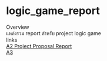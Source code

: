 # logic_game_report
Overview\
แหล่งรวม report สำหรับ project logic game \
links \
[A2 Project Proposal Report][1]\
[A3][2]





[1]:https://docs.google.com/document/d/1IKnRLV43jsFUBqxbvm4Y-GQDjyRvdh5_OFR_PMn8J-s/edit "A2"
[2]:https://docs.google.com/document/d/1ucfo2Qc_zKncFl4BteWtYfrY5hNPgQlfZZu1cx8LFdU/edit "A3"
